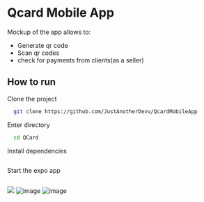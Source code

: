 # Qcard Mobile App


Mockup of the app allows to:
- Generate qr code
- Scan qr codes
- check for payments from clients(as a seller)

## How to run

Clone the project

```bash
  git clone https://github.com/JustAnotherDevv/QcardMobileApp
```

Enter directory

```bash
  cd QCard
```

Install dependencies

```yarn
```

Start the expo app

```expo start
```

![](https://user-images.githubusercontent.com/61601037/122664889-5670b200-d1a4-11eb-9a50-887aef4db481.png)
![image](https://user-images.githubusercontent.com/61601037/122664918-8324c980-d1a4-11eb-8304-e7da19dd2699.png)
![image](https://user-images.githubusercontent.com/61601037/122664920-8750e700-d1a4-11eb-8750-e3d558ac008e.png)


